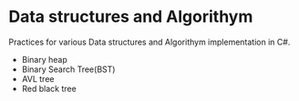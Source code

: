 # Data structures and Algorithym
Practices for various Data structures and Algorithym implementation in C#.
- Binary heap
- Binary Search Tree(BST)
- AVL tree
- Red black tree
